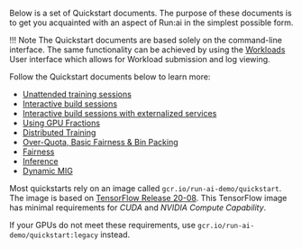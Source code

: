 
Below is a set of Quickstart documents. The purpose of these documents is to get you acquainted with an aspect of Run:ai in the simplest possible form.

!!! Note
    The Quickstart documents are based solely on the command-line interface. The same functionality can be achieved by using the [Workloads](../user-interface/workspaces/overview.md) User interface which allows for Workload submission and log viewing. 


Follow the Quickstart documents below to learn more:

* [Unattended training sessions](walkthrough-train.md)
* [Interactive build sessions](walkthrough-build.md)
* [Interactive build sessions with externalized services](walkthrough-build-ports.md)
* [Using GPU Fractions](walkthrough-fractions.md)
* [Distributed Training](walkthrough-distributed-training.md)
* [Over-Quota, Basic Fairness & Bin Packing](walkthrough-overquota.md)
* [Fairness](walkthrough-queue-fairness.md)
* [Inference](quickstart-inference.md)
* [Dynamic MIG](quickstart-mig.md)

Most quickstarts rely on an image called `gcr.io/run-ai-demo/quickstart`. The image is based on  [TensorFlow Release 20-08](https://docs.nvidia.com/deeplearning/frameworks/tensorflow-release-notes/rel_20-08.html). This TensorFlow image has minimal requirements for _CUDA_ and _NVIDIA Compute Capability_. 

If your GPUs do not meet these requirements, use `gcr.io/run-ai-demo/quickstart:legacy` instead. 

 